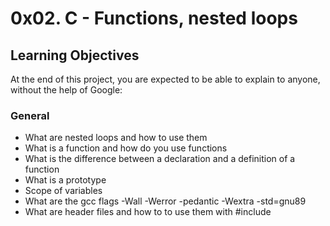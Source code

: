 # 0x02. C - Functions, nested loops
## Learning Objectives
At the end of this project, you are expected to be able to explain to anyone, without the help of Google:
### General
* What are nested loops and how to use them
* What is a function and how do you use functions
* What is the difference between a declaration and a definition of a function
* What is a prototype
* Scope of variables
* What are the gcc flags -Wall -Werror -pedantic -Wextra -std=gnu89
* What are header files and how to to use them with #include
